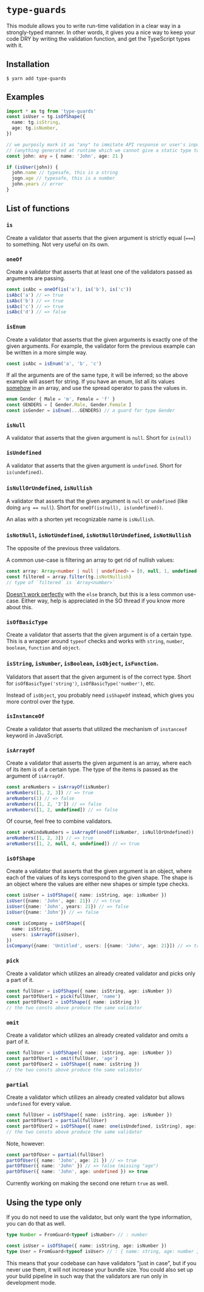 # `type-guards`

This module allows you to write run-time validation in a clear way in a strongly-typed manner.
In other words, it gives you a nice way to keep your code DRY by writing the validation function, and get the TypeScript types with it.

## Installation

```text
$ yarn add type-guards
```

## Examples

```ts
import * as tg from 'type-guards'
const isUser = tg.isOfShape({
  name: tg.isString,
  age: tg.isNumber,
})

// we purposly mark it as "any" to immitate API response or user's input
// (anything generated at runtime which we cannot give a static type to)
const john: any = { name: 'John', age: 21 }

if (isUser(john)) {
  john.name // typesafe, this is a string
  jogn.age // typesafe, this is a number
  john.years // error
}
```

## List of functions

### `is`

Create a validator that asserts that the given argument is strictly equal (`===`) to something.
Not very useful on its own.

### `oneOf`

Create a validator that asserts that at least one of the validators passed as arguments are passing.

```ts
const isAbc = oneOf(is('a'), is('b'), is('c'))
isAbc('a') // => true
isAbc('b') // => true
isAbc('c') // => true
isAbc('d') // => false
```

### `isEnum`

Create a validator that asserts that the given arguments is exactly one of the given arguments.
For example, the validator form the previous example can be written in a more simple way.

```ts
const isAbc = isEnum('a', 'b', 'c')
```

If all the arguments are of the same type, it will be inferred; so the above example will assert for string. If you have an enum, list all its values [somehow](https://github.com/Microsoft/TypeScript/issues/17198) in an array, and use the spread operator to pass the values in.

```ts
enum Gender { Male = 'm', Female = 'f' }
const GENDERS = [ Gender.Male, Gender.Female ]
const isGender = isEnum(...GENDERS) // a guard for type Gender
```

### `isNull`

A validator that asserts that the given argument is `null`. Short for `is(null)`

### `isUndefined`

A validator that asserts that the given argument is `undefined`. Short for `is(undefined)`.

### `isNullOrUndefined`, `isNullish`

A validator that asserts that the given argument is `null` or `undefined` (like doing `arg == null`).
Short for `oneOf(is(null), is(undefined))`.

An alias with a shorten yet recognizable name is `isNullish`.

### `isNotNull`, `isNotUndefined`, `isNotNullOrUndefined`, `isNotNullish`

The opposite of the previous three validators.

A common use-case is filtering an array to get rid of nullish values:

```ts
const array: Array<number | null | undefined> = [0, null, 1, undefined, 2]
const filtered = array.filter(tg.isNotNullish)
// type of `filtered` is `Array<number>`
```

[Doesn't work perfectly](https://stackoverflow.com/questions/56949854/a-not-null-type-guard-resolves-to-never-in-the-else-branch) with the `else` branch, but this is a less common use-case. Either way, help is appreciated in the SO thread if you know more about this.

### `isOfBasicType`

Create a validator that asserts that the given argument is of a certain type.
This is a wrapper around `typeof` checks and works with `string`, `number`, `boolean`, `function` and `object`.

### `isString`, `isNumber`, `isBoolean`, `isObject`, `isFunction`.

Validators that assert that the given argument is of the correct type.
Short for `isOfBasicType('string')`, `isOfBasicType('number')`, etc.

Instead of `isObject`, you probably need `isShapeOf` instead, which gives you more control over the type.

### `isInstanceOf`

Create a validator that asserts that utilized the mechanism of `instanceof` keyword in JavaScript.

### `isArrayOf`

Create a validator that asserts the given argument is an array,
where each of its item is of a certain type.
The type of the items is passed as the argument of `isArrayOf`.

```ts
const areNumbers = isArrayOf(isNumber)
areNumbers([1, 2, 3]) // => true
areNumbers(1) // => false
areNumbers([1, 2, '3']) // => false
areNumbers([1, 2, undefined]) // => false
``` 

Of course, feel free to combine validators.

```ts
const areKindaNumbers = isArrayOf(oneOf(isNumber, isNullOrUndefined))
areNumbers([1, 2, 3]) // => true
areNumbers([1, 2, null, 4, undefined]) // => true
```

### `isOfShape`

Create a validator that asserts that the given argument is an object,
where each of the values of its keys correspond to the given shape.
The shape is an object where the values are either new shapes or simple type checks.

```ts
const isUser = isOfShape({ name: isString, age: isNumber })
isUser({name: 'John', age: 21}) // => true
isUser({name: 'John', years: 21}) // => false
isUser({name: 'John'}) // => false

const isCompany = isOfShape({
  name: isString,
  users: isArrayOf(isUser),
})
isCompany({name: 'Untitled', users: [{name: 'John', age: 21}]) // => true
```

### `pick`

Create a validator which utilizes an already created validator and picks only a part of it.

```ts
const fullUser = isOfShape({ name: isString, age: isNumber })
const partOfUser1 = pick(fullUser, 'name')
const partOfUser2 = isOfShape({ name: isString })
// the two consts above produce the same validator
```

### `omit`

Create a validator which utilizes an already created validator and omits a part of it.

```ts
const fullUser = isOfShape({ name: isString, age: isNumber })
const partOfUser1 = omit(fullUser, 'age')
const partOfUser2 = isOfShape({ name: isString })
// the two consts above produce the same validator
```

### `partial`

Create a validator which utilizes an already created validator but allows `undefined` for every value.

```ts
const fullUser = isOfShape({ name: isString, age: isNumber })
const partOfUser1 = partial(fullUser)
const partOfUser2 = isOfShape({ name: one(isUndefined, isString), age: oneOf(isUndefined, isNumber) })
// the two consts above produce the same validator
```

Note, however:

```ts
const partOfUser = partial(fullUser)
partOfUser({ name: 'John', age: 21 }) // => true
partOfUser({ name: 'John' }) // => false (missing "age")
partOfUser({ name: 'John', age: undefined }) => true 
```

Currently working on making the second one return `true` as well.

## Using the type only

If you do not need to use the validator, but only want the type information, you can do that as well.

```ts
type Number = FromGuard<typeof isNumber> // : number

const isUser = isOfShape({ name: isString, age: isNumber })
type User = FromGuard<typeof isUser> // : { name: string, age: number }
```

This means that your codebase can have validators "just in case", but if you never use them, it will not increase your bundle size.
You could also set up your build pipeline in such way that the validators are run only in development mode.
